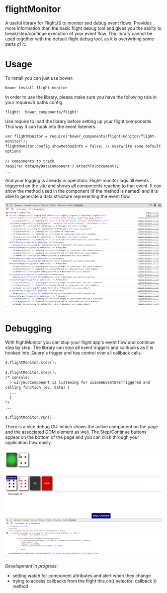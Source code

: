 flightMonitor
=============

A useful library for FlightJS to monitor and debug event flows.
Provides more information than the basic flight debug tool and gives you the ability to break/step/continue execution of your event flow. The library cannot be used together with the default flight debug tool, as it is overwriting some parts of it.


Usage
=====

To install you can just use bower:

    bower install flight-monitor

In order to use the library, please make sure you have the following rule in your requireJS paths config:

    flight: 'bower_components/flight'

Use require to load the library before setting up your flight components. This way it can hook into the event listeners.

    var flightMonitor = require('bower_components/flight-monitor/flight-monitor');
    flightMonitor.config.showMethodInfo = false; // overwrite some default options
    
    // components to track
    require('data/myDataComponent').attachTo(document);
    ...
    

And your logging is already in operation. Flight-monitor logs all events triggered on the site and shows all components reacting to that event. It can show the method used in the component (if the method is named) and it is able to generate a data structure representing the event flow.

![screenshot](https://raw.githubusercontent.com/jsbuzz/flightMonitor/master/flightMonitor-screenshot-1.png)


Debugging
=========

With flightMonitor you can stop your flight app's event flow and continue step by step. The library can stop all event triggers and callbacks as it is hooked into jQuery's trigger and has control over all callback calls.

    $.flightMonitor.stop();
    
    $.flightMonitor.step();
    /* console:
      > ui/yourComponent is listening for uiSomeEventWasTriggered and calling function (ev, data) { 
      ...
      }
    */
    ...
    
    $.flightMonitor.run();
    
There is a nice debug GUI which shows the active component on the page and the associated DOM element as well. The Step/Continue buttons appear on the bottom of the page and you can click through your application flow easily.

![screenshot](https://raw.githubusercontent.com/jsbuzz/flightMonitor/master/flightMonitor-debug-gui.png)

*Development in progress:*
- setting watch for component attributes and alert when they change
- trying to access callbacks from the flight this.on({ selector: callback }) method
